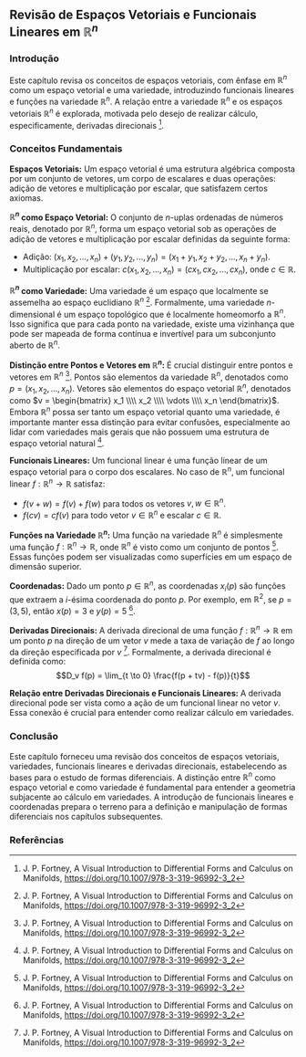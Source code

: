 ## Revisão de Espaços Vetoriais e Funcionais Lineares em $\mathbb{R}^n$

### Introdução
Este capítulo revisa os conceitos de espaços vetoriais, com ênfase em $\mathbb{R}^n$ como um espaço vetorial e uma variedade, introduzindo funcionais lineares e funções na variedade $\mathbb{R}^n$. A relação entre a variedade $\mathbb{R}^n$ e os espaços vetoriais $\mathbb{R}^n$ é explorada, motivada pelo desejo de realizar cálculo, especificamente, derivadas direcionais [^1].

### Conceitos Fundamentais
**Espaços Vetoriais:** Um espaço vetorial é uma estrutura algébrica composta por um conjunto de vetores, um corpo de escalares e duas operações: adição de vetores e multiplicação por escalar, que satisfazem certos axiomas.

**$\mathbb{R}^n$ como Espaço Vetorial:** O conjunto de *n*-uplas ordenadas de números reais, denotado por $\mathbb{R}^n$, forma um espaço vetorial sob as operações de adição de vetores e multiplicação por escalar definidas da seguinte forma:
- Adição: $(x_1, x_2, ..., x_n) + (y_1, y_2, ..., y_n) = (x_1 + y_1, x_2 + y_2, ..., x_n + y_n)$.
- Multiplicação por escalar: $c(x_1, x_2, ..., x_n) = (cx_1, cx_2, ..., cx_n)$, onde $c \in \mathbb{R}$.

**$\mathbb{R}^n$ como Variedade:** Uma variedade é um espaço que localmente se assemelha ao espaço euclidiano $\mathbb{R}^n$ [^1]. Formalmente, uma variedade *n*-dimensional é um espaço topológico que é localmente homeomorfo a $\mathbb{R}^n$. Isso significa que para cada ponto na variedade, existe uma vizinhança que pode ser mapeada de forma contínua e invertível para um subconjunto aberto de $\mathbb{R}^n$.

**Distinção entre Pontos e Vetores em $\mathbb{R}^n$:** É crucial distinguir entre pontos e vetores em $\mathbb{R}^n$ [^1]. Pontos são elementos da variedade $\mathbb{R}^n$, denotados como $p = (x_1, x_2, ..., x_n)$. Vetores são elementos do espaço vetorial $\mathbb{R}^n$, denotados como $v = \begin{bmatrix} x_1 \\\\ x_2 \\\\ \vdots \\\\ x_n \end{bmatrix}$. Embora $\mathbb{R}^n$ possa ser tanto um espaço vetorial quanto uma variedade, é importante manter essa distinção para evitar confusões, especialmente ao lidar com variedades mais gerais que não possuem uma estrutura de espaço vetorial natural [^1].

**Funcionais Lineares:** Um funcional linear é uma função linear de um espaço vetorial para o corpo dos escalares. No caso de $\mathbb{R}^n$, um funcional linear $f: \mathbb{R}^n \to \mathbb{R}$ satisfaz:
- $f(v + w) = f(v) + f(w)$ para todos os vetores $v, w \in \mathbb{R}^n$.
- $f(cv) = cf(v)$ para todo vetor $v \in \mathbb{R}^n$ e escalar $c \in \mathbb{R}$.

**Funções na Variedade $\mathbb{R}^n$:** Uma função na variedade $\mathbb{R}^n$ é simplesmente uma função $f: \mathbb{R}^n \to \mathbb{R}$, onde $\mathbb{R}^n$ é visto como um conjunto de pontos [^1]. Essas funções podem ser visualizadas como superfícies em um espaço de dimensão superior.

**Coordenadas:** Dado um ponto $p \in \mathbb{R}^n$, as coordenadas $x_i(p)$ são funções que extraem a *i*-ésima coordenada do ponto $p$. Por exemplo, em $\mathbb{R}^2$, se $p = (3, 5)$, então $x(p) = 3$ e $y(p) = 5$ [^1].

**Derivadas Direcionais:** A derivada direcional de uma função $f: \mathbb{R}^n \to \mathbb{R}$ em um ponto $p$ na direção de um vetor $v$ mede a taxa de variação de $f$ ao longo da direção especificada por $v$ [^1]. Formalmente, a derivada direcional é definida como:
$$D_v f(p) = \lim_{t \to 0} \frac{f(p + tv) - f(p)}{t}$$

**Relação entre Derivadas Direcionais e Funcionais Lineares:** A derivada direcional pode ser vista como a ação de um funcional linear no vetor $v$. Essa conexão é crucial para entender como realizar cálculo em variedades.

### Conclusão
Este capítulo forneceu uma revisão dos conceitos de espaços vetoriais, variedades, funcionais lineares e derivadas direcionais, estabelecendo as bases para o estudo de formas diferenciais. A distinção entre $\mathbb{R}^n$ como espaço vetorial e como variedade é fundamental para entender a geometria subjacente ao cálculo em variedades. A introdução de funcionais lineares e coordenadas prepara o terreno para a definição e manipulação de formas diferenciais nos capítulos subsequentes.
### Referências
[^1]: J. P. Fortney, A Visual Introduction to Differential Forms and Calculus on Manifolds, https://doi.org/10.1007/978-3-319-96992-3_2

<!-- END -->